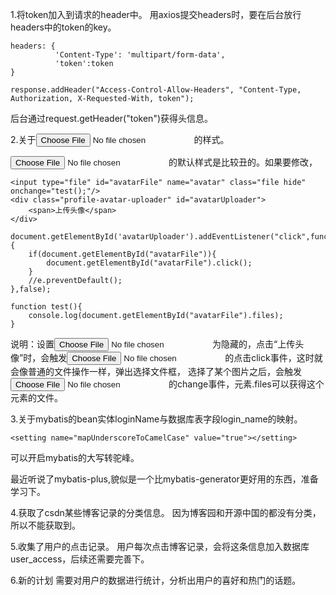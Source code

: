 1.将token加入到请求的header中。
用axios提交headers时，要在后台放行headers中的token的key。

```
headers: {
          'Content-Type': 'multipart/form-data',
          'token':token
}

response.addHeader("Access-Control-Allow-Headers", "Content-Type, Authorization, X-Requested-With, token");

```
后台通过request.getHeader("token")获得头信息。

2.关于<input type="file">的样式。

<input type="file">的默认样式是比较丑的。如果要修改，

```
<input type="file" id="avatarFile" name="avatar" class="file hide" onchange="test();"/>
<div class="profile-avatar-uploader" id="avatarUploader">
    <span>上传头像</span>
</div>
 
document.getElementById('avatarUploader').addEventListener("click",function(e){
    if(document.getElementById("avatarFile")){
        document.getElementById("avatarFile").click();          
    }
    //e.preventDefault();
},false);

function test(){
	console.log(document.getElementById("avatarFile").files);
}

```
说明：设置<input type="file">为隐藏的，点击“上传头像”时，会触发<input type="file">的点击click事件，这时就会像普通的文件操作一样，弹出选择文件框，
选择了某个图片之后，会触发<input type="file">的change事件，元素.files可以获得这个元素的文件。

3.关于mybatis的bean实体loginName与数据库表字段login_name的映射。
```
<setting name="mapUnderscoreToCamelCase" value="true"></setting>
```
可以开启mybatis的大写转驼峰。

最近听说了mybatis-plus,貌似是一个比mybatis-generator更好用的东西，准备学习下。

4.获取了csdn某些博客记录的分类信息。
因为博客园和开源中国的都没有分类，所以不能获取到。

5.收集了用户的点击记录。
用户每次点击博客记录，会将这条信息加入数据库user_access，后续还需要完善下。

6.新的计划
需要对用户的数据进行统计，分析出用户的喜好和热门的话题。

